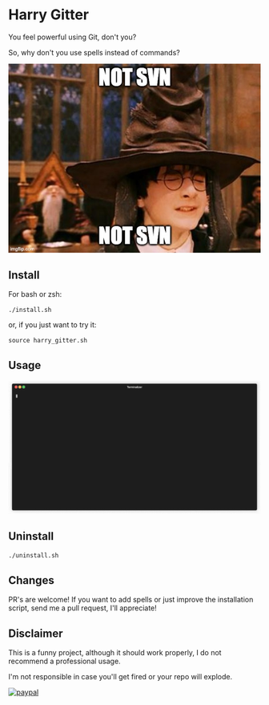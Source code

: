 # Harry Gitter

You feel powerful using Git, don't you? 

So, why don't you use spells instead of commands?

![not svn](/img/svn.jpg "Not svn")

## Install
For bash or zsh:
```
./install.sh
```

or, if you just want to try it:

```
source harry_gitter.sh
```

## Usage
![usage](/img/usage.gif "Usage")


## Uninstall
```
./uninstall.sh
```

## Changes
PR's are welcome! If you want to add spells or just improve the installation script, send me a pull request, I'll appreciate!

## Disclaimer
This is a funny project, although it should work properly, I do not recommend a professional usage. 

I'm not responsible in case you'll get fired or your repo will explode.


[![paypal](https://www.paypalobjects.com/en_US/i/btn/btn_donate_SM.gif)](https://www.paypal.com/donate/?business=3VAR9BCGUGREU&no_recurring=1&currency_code=EUR)